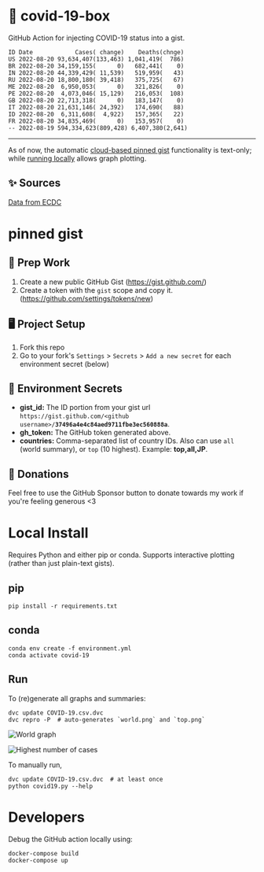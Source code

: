 # 🏥 covid-19-box

GitHub Action for injecting COVID-19 status into a gist.

```
ID Date            Cases( change)    Deaths(chnge)
US 2022-08-20 93,634,407(133,463) 1,041,419(  786)
BR 2022-08-20 34,159,155(      0)   682,441(    0)
IN 2022-08-20 44,339,429( 11,539)   519,959(   43)
RU 2022-08-20 18,800,180( 39,418)   375,725(   67)
ME 2022-08-20  6,950,053(      0)   321,826(    0)
PE 2022-08-20  4,073,046( 15,129)   216,053(  108)
GB 2022-08-20 22,713,318(      0)   183,147(    0)
IT 2022-08-20 21,631,146( 24,392)   174,690(   88)
ID 2022-08-20  6,311,608(  4,922)   157,365(   22)
FR 2022-08-20 34,835,469(      0)   153,957(    0)
-- 2022-08-19 594,334,623(809,428) 6,407,380(2,641)
```

---

As of now, the automatic [cloud-based pinned gist](#pinned-gist) functionality is text-only;
while [running locally](#local-install) allows graph plotting.

## ✨ Sources

[Data from ECDC](https://www.ecdc.europa.eu/en/publications-data/download-todays-data-geographic-distribution-covid-19-cases-worldwide)

# pinned gist

## 🎒 Prep Work
1. Create a new public GitHub Gist (https://gist.github.com/)
1. Create a token with the `gist` scope and copy it. (https://github.com/settings/tokens/new)

## 🖥 Project Setup
1. Fork this repo
1. Go to your fork's `Settings` > `Secrets` > `Add a new secret` for each environment secret (below)

## 🤫 Environment Secrets
- **gist_id:** The ID portion from your gist url `https://gist.github.com/<github username>/`**`37496a4e4c84aed9711fbe3ec560888a`**.
- **gh_token:** The GitHub token generated above.
- **countries:** Comma-separated list of country IDs. Also can use `all` (world summary), or `top` (10 highest). Example: **top,all,JP**.

## 💸 Donations

Feel free to use the GitHub Sponsor button to donate towards my work if you're feeling generous <3

# Local Install

Requires Python and either pip or conda. Supports interactive plotting (rather than just plain-text gists).

## pip

```
pip install -r requirements.txt
```

## conda

```
conda env create -f environment.yml
conda activate covid-19
```

## Run

To (re)generate all graphs and summaries:

```
dvc update COVID-19.csv.dvc
dvc repro -P  # auto-generates `world.png` and `top.png`
```

![World graph](world.png)

![Highest number of cases](top.png)

To manually run,

```
dvc update COVID-19.csv.dvc  # at least once
python covid19.py --help
```

# Developers

Debug the GitHub action locally using:

```
docker-compose build
docker-compose up
```
